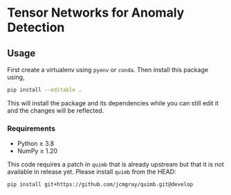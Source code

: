 # Tensor Networks for Anomaly Detection

## Usage

First create a virtualenv using `pyenv` or `conda`. Then install this package using,
```bash
pip install --editable .
```

This will install the package and its dependencies while you can still edit it and the changes will be reflected.

### Requirements

- Python ≥ 3.8
- NumPy ≥ 1.20

This code requires a patch in `quimb` that is already upstream but that it is not available in release yet. Please install `quimb` from the HEAD:
```bash
pip install git+https://github.com/jcmgray/quimb.git@develop
```